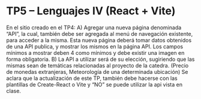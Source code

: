 # TP5 – Lenguajes IV (React + Vite)
En el sitio creado en el TP4:
A) Agregar una nueva página denominada “API”, la cual, también debe ser
agregada al menú de navegación existente, para acceder a la misma.
Esta nueva página deberá tomar datos obtenidos de una API publica, y
mostrar los mismos en la página API. Los campos mínimos a mostrar
deben 4 como mínimos y debe existir una imagen en forma obligatoria.
B) La API a utilizar será de su elección, sugiriendo que las mismas sean de
temáticas relacionadas al proyecto de la catedra. (Precio de monedas
extranjeras, Meteorología de una determinada ubicación)
Se aclara que la actualización de este TP, también debe hacerse con las
plantillas de Create-React o Vite y “NO” se puede utilizar la api vista en
clase.
